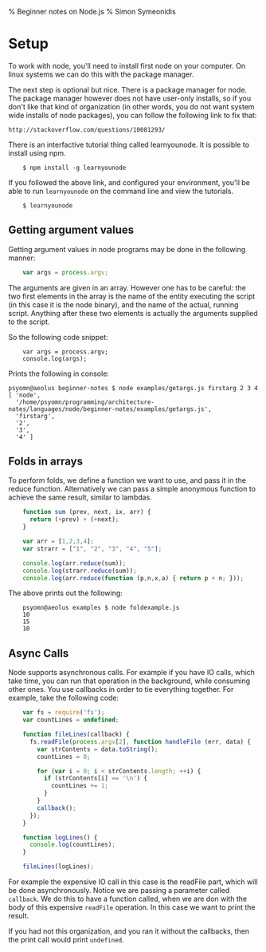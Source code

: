 % Beginner notes on Node.js
% Simon Symeonidis

# Setup


To work with node, you'll need to install first node on your computer. On linux
systems we can do this with the package manager.

The next step is optional but nice. There is a package manager for node. The
package manager however does not have user-only installs, so if you don't like
that kind of organization (in other words, you do not want system wide installs
of node packages), you can follow the following link to fix that:

    http://stackoverflow.com/questions/10081293/

There is an interfactive tutorial thing called learnyounode. It is possible
to install using npm.

~~~~nocode
    $ npm install -g learnyounode
~~~~

If you followed the above link, and configured your environment, you'll
be able to run `learnyounode` on the command line and view the
tutorials.

~~~~~nocode
    $ learnyounode
~~~~~

## Getting argument values

Getting argument values in node programs may be done in the following manner:

~~~~javascript
    var args = process.argv;
~~~~

The arguments are given in an array. However one has to be careful: the two
first elements in the array is the name of the entity executing the script (in
this case it is the node binary), and the name of the actual, running script.
Anything after these two elements is actually the arguments supplied to the
script.

So the following code snippet:

~~~~nocode
    var args = process.argv;
    console.log(args);
~~~~

Prints the following in console:

~~~~nocode
psyomn@aeolus beginner-notes $ node examples/getargs.js firstarg 2 3 4
[ 'node',
  '/home/psyomn/programming/architecture-notes/languages/node/beginner-notes/examples/getargs.js',
  'firstarg',
  '2',
  '3',
  '4' ]
~~~~

## Folds in arrays

To perform folds, we define a function we want to use, and pass it in the reduce
function. Alternatively we can pass a simple anonymous function to achieve the
same result, similar to lambdas.

~~~~javascript
    function sum (prev, next, ix, arr) {
      return (+prev) + (+next);
    }

    var arr = [1,2,3,4];
    var strarr = ["1", "2", "3", "4", "5"];

    console.log(arr.reduce(sum));
    console.log(strarr.reduce(sum));
    console.log(arr.reduce(function (p,n,x,a) { return p + n; }));
~~~~

The above prints out the following:

~~~~node
    psyomn@aeolus examples $ node foldexample.js
    10
    15
    10
~~~~



## Async Calls

Node supports asynchronous calls. For example if you have IO calls,
which take time, you can run that operation in the background, while consuming
other ones. You use callbacks in order to tie everything together. For example,
take the following code:

~~~~javascript
    var fs = require('fs');
    var countLines = undefined;

    function fileLines(callback) {
      fs.readFile(process.argv[2], function handleFile (err, data) {
        var strContents = data.toString();
        countLines = 0;

        for (var i = 0; i < strContents.length; ++i) {
          if (strContents[i] == '\n') {
            countLines += 1;
          }
        }
        callback();
      });
    }

    function logLines() {
      console.log(countLines);
    }

    fileLines(logLines);
~~~~

For example the expensive IO call in this case is the readFile part, which will
be done asynchronously. Notice we are passing a parameter called `callback`. We
do this to have a function called, when we are don with the body of this
expensive `readFile` operation. In this case we want to print the result.

If you had not this organization, and you ran it without the callbacks, then the
print call would print `undefined`.

